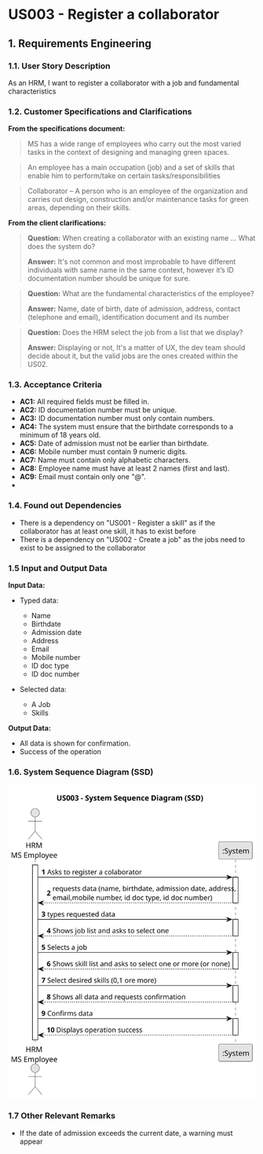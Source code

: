 # US003 - Register a collaborator

## 1. Requirements Engineering

### 1.1. User Story Description

As an HRM, I want to register a collaborator with a job and fundamental characteristics

### 1.2. Customer Specifications and Clarifications

**From the specifications document:**

> MS has a wide range of employees who carry out the most varied tasks in the context
of designing and managing green spaces.

> An employee has a main occupation (job) and
a set of skills that enable him to perform/take on certain tasks/responsibilities

> Collaborator – A person who is an employee of the organization and carries out
design, construction and/or maintenance tasks for green areas, depending on their
skills.


**From the client clarifications:**

> **Question:** When creating a collaborator with an existing name ... What does the system do?
>
> **Answer:** It's not common and most improbable to have different individuals with same name in the same context,
however it’s ID documentation number should be unique for sure.

> **Question:** What are the fundamental characteristics of the employee?
>
> **Answer:** Name, date of birth, date of admission, address, contact (telephone and email), identification document
and its number

> **Question:** Does the HRM select the job from a list that we display?
>
> **Answer:** Displaying or not, It's a matter of UX, the dev team should decide about it, but the valid jobs are the
ones created within the US02.

### 1.3. Acceptance Criteria

* **AC1:** All required fields must be filled in.
* **AC2:** ID documentation number must be unique.
* **AC3:** ID documentation number must only contain numbers.
* **AC4:** The system must ensure that the birthdate corresponds to a minimum of 18 years old.
* **AC5:** Date of admission must not be earlier than birthdate.
* **AC6:** Mobile number must contain 9 numeric digits.
* **AC7:** Name must contain only alphabetic characters.
* **AC8:** Employee name must have at least 2 names (first and last).
* **AC9:** Email must contain only one "@".
* 

### 1.4. Found out Dependencies

* There is a dependency on "US001 - Register a skill" as if the collaborator has at least one skill, it has to exist
  before
* There is a dependency on "US002 - Create a job" as the jobs need to exist to be assigned to the collaborator

### 1.5 Input and Output Data

**Input Data:**

* Typed data:
    * Name
    * Birthdate
    * Admission date
    * Address
    * Email
    * Mobile number
    * ID doc type
    * ID doc number

* Selected data:
    * A Job
    * Skills

**Output Data:**

* All data is shown for confirmation.
* Success of the operation

### 1.6. System Sequence Diagram (SSD)

![System Sequence Diagram](svg/us003-system-sequence-diagram.svg)

### 1.7 Other Relevant Remarks

* If the date of admission exceeds the current date, a warning must appear